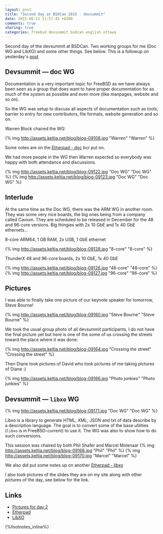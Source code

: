 ```yaml
---
layout: post
title: "Second day at BSDCan 2015 - devsummit"
date: 2015-06-11 21:57:45 +0200
comments: true
sharing: true
categories: freebsd devsummit bsdcan english ottawa
---
```


Second day of the devsummit at BSDCan. Two working groups for me (Doc WG and LibXO) and some other things.  See below.  This is a followup on yesterday's [post](/2015/06/10/first-day-at-bsdcan-2015-devsummit/)
<!--more-->
Devsummit — doc WG
------------------

Documentation is a very important topic for FreeBSD as we have always been seen as a group that does want to have proper documentation for as much of the system as possible and even more (like manpages, website and so on).

So the WG was setup to discuss all aspects of documentation such as tools, barrier to entry for new contributors, file formats, website generation and so on.

Warren Block chaired the WG:

{% img http://assets.keltia.net/blog/blog-09108.jpg "Warren" "Warren" %}

Some notes are on the [Etherpad - doc](https://etherpad.net/p/201506-doc) bcr put on.

We had more people in the WG then Warren expected so everybody was happy with both attendance and discussions.

{% img http://assets.keltia.net/blog/blog-09122.jpg "Doc WG" "Doc WG" %}
{% img http://assets.keltia.net/blog/blog-09123.jpg "Doc WG" "Doc WG" %}

Interlude
---------

At the same time as the Doc WG, there was the ARM WG in another room.  They was some very nice boards, the big ones being from a company called Cavium.  They are scheduled to be released in December for the 48 and 96-core versions.  Big thingies with 2x 10 GbE and 1x 40 GbE ethernets…
 
8-core ARM64, 1 GB RAM, 2x USB, 1 GbE ethernet

{% img http://assets.keltia.net/blog/blog-09128.jpg "8-core" "8-core" %}

ThunderX 48 and 96-core boards, 2x 10 GbE, 1x 40 GbE

{% img http://assets.keltia.net/blog/blog-09126.jpg "48-core" "48-core" %}
{% img http://assets.keltia.net/blog/blog-09127.jpg "96-core" "96-core" %}

Pictures
--------

I was able to finally take one picture of our keynote speaker for tomorrow, Steve Bourne!

{% img http://assets.keltia.net/blog/blog-09160.jpg "Steve Bourne" "Steve Bourne" %}

We took the usual group photo of all devsummit participants, I do not have the final picture yet but here is one of the some of us crossing the streets toward the place where it was done:

{% img http://assets.keltia.net/blog/blog-09164.jpg "Crossing the street" "Crossing the street" %}

Then Diane took pictures of David who took pictures of me taking pictures of Diane :)

{% img http://assets.keltia.net/blog/blog-09166.jpg "Photo junkies" "Photo junkies" %}

Devsummit — `libxo` WG
----------------------

{% img http://assets.keltia.net/blog/blog-09171.jpg "Doc WG" "Doc WG" %}

Libxo is a library to generate HTML, XML, JSON and txt of data describe by a description language.  The goal is to convert some of the base utilities (`libxo` is in FreeBSD-current) to use it.  The WG was also to show how to do such conversions.

This session was chaired by both Phil Shafer and Marcel Molenaar
{% img http://assets.keltia.net/blog/blog-09168.jpg "Phil" "Phil" %}
{% img http://assets.keltia.net/blog/blog-09170.jpg "Marcel" "Marcel" %}

We also did put some notes up on another [Etherpad - libxo](https://etherpad.net/p/201506-libxo)

I also took pictures of the slides they are on my site along with other pictures of the day, see below for the link.

Links
-----
- [Pictures for day 2](http://assets.keltia.net/photos/BSDCan-2015/Devsummit%20Day%202/index.html)
- [Etherpad](https://etherpad.net/)
- [LibXO](https://wiki.freebsd.org/LibXo)

{%footnotes_inline%}
